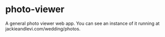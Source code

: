 photo-viewer
===========

A general photo viewer web app. You can see an instance of it running at jackieandlevi.com/wedding/photos.

